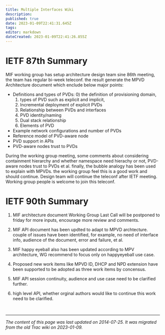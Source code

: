 ```yaml
---
title: Multiple Interfaces Wiki
description: 
published: true
date: 2023-01-09T22:41:31.645Z
tags: 
editor: markdown
dateCreated: 2023-01-09T22:41:26.855Z
---
```


# IETF 87th Summary 
MIF working group has setup architecture design team sine 86th meeting, the team has regular bi-week teleconf. the result generate the MPVD Architecture document which enclude below major points:

- Definitions and types of PVDs:
	0) the definition of provisioning domain,
	1) types of PVD such as explicit and implicit,
	2) Incremental deployment of explicit PVDs
	3) Relationship between PVDs and interfaces
	4) PVD identity/naming
	5) Dual stack relationship
	6) Elements of PVD
- Example network configurations and number of PVDs
- Reference model of PVD-aware node
- PVD support in APIs
- PVD-aware nodes trust to PVDs

During the working group meeting, some comments about considering containment hierarchy and whether namespace need hierachy or not, PVD-aware nodes trust to PVDs et al. finally, the bubble analogy has been used to explain with MPVDs. the working group feel this is a good work and should continue. Design team will continue the teleconf after IETF meeting. Working group people is welcome to join this teleconf.

# IETF 90th Summary
1) MIF architecture document Working Group Last Call will be postponed to friday for more inputs, encourage more review and comments.

2) MIF API document has been updted to adapt to MPVD archtecture. couple of issues have been identified, for example, no need of interface info, audience of the document, error and failure, et al.

3) MIF happy eyeball also has been updated according to MPV architecture, WG recommend to focus only on happyeyeball use case.

4) Proposed new work items like MPVD ID, DHCP and NPD extension have been supported to be adopted as three work items by concensus.

5) MIF API session continuity, audience and use case need to be clarified further.

6) high level API, whether orginal authors would like to continue this work need to be clarified.

&nbsp;
&nbsp;
&nbsp;

---

*The content of this page was last updated on 2014-07-25. It was migrated from the old Trac wiki on 2023-01-09.*